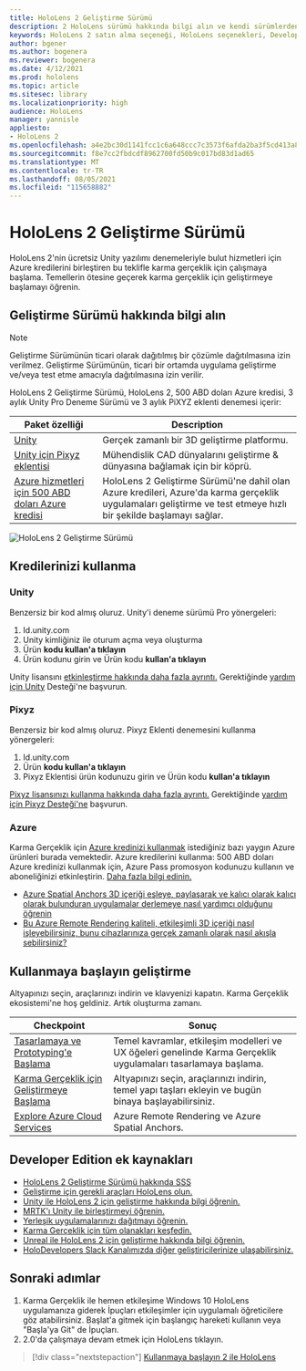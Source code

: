 ```yaml
---
title: HoloLens 2 Geliştirme Sürümü
description: 2 HoloLens sürümü hakkında bilgi alın ve kendi sürümlerden birini elde ettikten sonra ne yapacaklarını öğrenin.
keywords: HoloLens 2 satın alma seçeneği, HoloLens seçenekleri, Developer Edition
author: bgener
ms.author: bogenera
ms.reviewer: bogenera
ms.date: 4/12/2021
ms.prod: hololens
ms.topic: article
ms.sitesec: library
ms.localizationpriority: high
audience: HoloLens
manager: yannisle
appliesto:
- HoloLens 2
ms.openlocfilehash: a4e2bc30d1141fcc1c6a648ccc7c3573f6afda2ba3f5cd413a8e9a69203ea617
ms.sourcegitcommit: f8e7cc2fbdcdf8962700fd50b9c017bd83d1ad65
ms.translationtype: MT
ms.contentlocale: tr-TR
ms.lasthandoff: 08/05/2021
ms.locfileid: "115658882"
---
```

# <a name="hololens-2-development-edition"></a>HoloLens 2 Geliştirme Sürümü

HoloLens 2'nin ücretsiz Unity yazılımı denemeleriyle bulut hizmetleri için Azure kredilerini birleştiren bu teklifle karma gerçeklik için çalışmaya başlama. Temellerin ötesine geçerek karma gerçeklik için geliştirmeye başlamayı öğrenin.

## <a name="learn-about-the-development-edition"></a>Geliştirme Sürümü hakkında bilgi alın

> [!NOTE]
> Geliştirme Sürümünün ticari olarak dağıtılmış bir çözümle dağıtılmasına izin verilmez. Geliştirme Sürümünün, ticari bir ortamda uygulama geliştirme ve/veya test etme amacıyla dağıtılmasına izin verilir.  

HoloLens 2 Geliştirme Sürümü, HoloLens 2, 500 ABD doları Azure kredisi, 3 aylık Unity Pro Deneme Sürümü ve 3 aylık PiXYZ eklenti denemesi içerir:

| Paket özelliği | Description |
|---|---|
|  [Unity](https://unity.com/) | Gerçek zamanlı bir 3D geliştirme platformu.   |
|  [Unity için Pixyz eklentisi](https://www.pixyz-software.com/plugin/) | Mühendislik CAD dünyalarını geliştirme &amp; dünyasına bağlamak için bir köprü.   |
| [Azure hizmetleri için 500 ABD doları Azure kredisi](https://azure.microsoft.com/resources/) | HoloLens 2 Geliştirme Sürümü'ne dahil olan Azure kredileri, Azure'da karma gerçeklik uygulamaları geliştirme ve test etmeye hızlı bir şekilde başlamayı sağlar. |

![HoloLens 2 Geliştirme Sürümü](./images/hololens-2-dev-ed.png)

## <a name="redeem-your-credits"></a>Kredilerinizi kullanma

### <a name="unity"></a>Unity
Benzersiz bir kod almış oluruz. Unity'i deneme sürümü Pro yönergeleri:
1. Id.unity.com [](http://id.unity.com/)
1. Unity kimliğiniz ile oturum açma veya oluşturma
1. Ürün **kodu kullan'a tıklayın**
1. Ürün kodunu girin ve Ürün kodu **kullan'a tıklayın**

Unity lisansını [etkinleştirme hakkında daha fazla ayrıntı.](https://support.unity3d.com/hc/articles/211438683-How-do-I-activate-my-license-) Gerektiğinde [yardım için Unity](https://support.unity3d.com/hc) Desteği'ne başvurun.  

### <a name="pixyz"></a>Pixyz
Benzersiz bir kod almış oluruz. Pixyz Eklenti denemesini kullanma yönergeleri:
1. Id.unity.com [](http://id.unity.com/)
1. Ürün **kodu kullan'a tıklayın**
1. Pixyz Eklentisi ürün kodunuzu girin ve Ürün kodu **kullan'a tıklayın**

[Pixyz lisansınızı kullanma hakkında daha fazla ayrıntı.](https://www.pixyz-software.com/documentations/html/2020.1/review/TrialLicense.html) Gerektiğinde [yardım için Pixyz Desteği'ne](https://www.pixyz-software.com/support/) başvurun.

### <a name="azure"></a>Azure
Karma Gerçeklik için [Azure kredinizi kullanmak](https://azure.microsoft.com/topic/mixed-reality/) istediğiniz bazı yaygın Azure ürünleri burada vemektedir.
Azure kredilerini kullanma: 500 ABD doları Azure kredinizi kullanmak için, Azure Pass promosyon kodunuzu kullanın ve aboneliğinizi etkinleştirin. [Daha fazla bilgi edinin.](hololens2-development-edition-faq.yml#how-can-i-redeem-my--500-azure-credit-)

- [Azure Spatial Anchors 3D içeriği eşleye, paylaşarak ve kalıcı olarak kalıcı olarak bulunduran uygulamalar derlemeye nasıl yardımcı olduğunu öğrenin](https://azure.microsoft.com/services/spatial-anchors/)
- [Bu Azure Remote Rendering kaliteli, etkileşimli 3D içeriği nasıl işleyebilirsiniz, bunu cihazlarınıza gerçek zamanlı olarak nasıl akışla sebilirsiniz?](https://azure.microsoft.com/services/remote-rendering/)

## <a name="get-started-developing"></a>Kullanmaya başlayın geliştirme

Altyapınızı seçin, araçlarınızı indirin ve klavyenizi kapatın. Karma Gerçeklik ekosistemi'ne hoş geldiniz. Artık oluşturma zamanı.

|     Checkpoint                              |     Sonuç                                                                                                                    |
|---------------------------------------------|---------------------------------------------------------------------------------------------------------------------------------|
|     [Tasarlamaya ve Prototyping'e Başlama](/windows/mixed-reality/design/design)         |     Temel kavramlar, etkileşim modelleri ve UX öğeleri genelinde Karma Gerçeklik uygulamaları tasarlamaya başlama.     |
|     [Karma Gerçeklik için Geliştirmeye Başlama](/windows/mixed-reality/develop/development?tabs=unity)    |     Altyapınızı seçin, araçlarınızı indirin, temel yapı taşları ekleyin ve bugün binaya başlayabilirsiniz.                                  |
|     [Explore Azure Cloud Services](/windows/mixed-reality/develop/mixed-reality-cloud-services)            |     Azure Remote Rendering ve Azure Spatial Anchors.                                 |

## <a name="developer-edition-additional-resources"></a>Developer Edition ek kaynakları

- [HoloLens 2 Geliştirme Sürümü hakkında SSS](hololens2-development-edition-faq.yml)
- [Geliştirme için gerekli araçları HoloLens olun.](/windows/mixed-reality/develop/install-the-tools?tabs=unity)
- [Unity ile HoloLens 2 için geliştirme hakkında bilgi öğrenin.](/windows/mixed-reality/develop/unity/unity-development-overview?tabs=mrtk%2Carr%2Chl2)
- [MRTK'ı Unity ile birleştirmeyi öğrenin.](/windows/mixed-reality/develop/unity/mrtk-getting-started)
- [Yerleşik uygulamalarınızı dağıtmayı öğrenin.](app-deploy-overview.md)
- [Karma Gerçeklik için tüm olanakları keşfedin.](/windows/mixed-reality/)
- [Unreal ile HoloLens 2 için geliştirme hakkında bilgi öğrenin.](/windows/mixed-reality/develop/unreal/unreal-development-overview?tabs=mrtk%2Casa)
- [HoloDevelopers Slack Kanalımızda diğer geliştiricilerinize ulaşabilirsiniz.](https://holodevelopersslack.azurewebsites.net/)

## <a name="next-steps"></a>Sonraki adımlar

1. Karma Gerçeklik ile hemen etkileşime Windows 10 HoloLens uygulamanıza giderek İpuçları etkileşimler için  uygulamalı öğreticilere göz atabilirsiniz. Başlat'a gitmek için başlangıç hareketi kullanın veya "Başla'ya Git" de İpuçları.
1. 2.0'da çalışmaya devam etmek için HoloLens tıklayın.

> [!div class="nextstepaction"]
> [Kullanmaya başlayın 2 ile HoloLens](hololens2-basic-usage.md)
